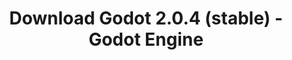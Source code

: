 ---
# Generated by /tools/generators/src/download_archive_generator !!! do not edit by hand !!!
title: 'Download Godot 2.0.4 (stable) - Godot Engine'
type: 'download/archive'
name: '2.0.4'
flavor: 'stable'
release_date: '2016-07-09T03:00:00-00:00'
release_notes: 'article/maintenance-release-godot-2-0-4/'
primaryPlatforms:
  - 'linux.64'
  - 'macos.universal'
  - 'windows.64'
  - 'linux_server.64'
  - 'templates'
links:
  linux.64:
    name: 'linux.64'
    title: 'Linux'
    caption: 'Padrão (x86_64)'
    tags:
      - '64 bit'
    hosts:
      github_builds:
        regular: 'https://github.com/godotengine/godot-builds/releases/download/2.0.4-stable/Godot_v2.0.4_stable_x11.64.zip'
        mono: '#'
      github:
        regular: 'https://github.com/godotengine/godot/releases/download/2.0.4-stable/Godot_v2.0.4_stable_x11.64.zip'
        mono: '#'
  macos.universal:
    name: 'macos.universal'
    title: 'macOS'
    caption: 'Universal (x86_64 + Silício da Apple)'
    tags:
      - 'Intel/Apple Silicon'
      - '64 bit'
    hosts:
      github_builds:
        regular: 'https://github.com/godotengine/godot-builds/releases/download/2.0.4-stable/Godot_v2.0.4_stable_osx.fat.zip'
        mono: '#'
      github:
        regular: 'https://github.com/godotengine/godot/releases/download/2.0.4-stable/Godot_v2.0.4_stable_osx.fat.zip'
        mono: '#'
  windows.64:
    name: 'windows.64'
    title: 'Windows'
    caption: 'Padrão (x86_64)'
    tags:
      - '64 bit'
    hosts:
      github_builds:
        regular: 'https://github.com/godotengine/godot-builds/releases/download/2.0.4-stable/Godot_v2.0.4_stable_win64.exe.zip'
        mono: '#'
      github:
        regular: 'https://github.com/godotengine/godot/releases/download/2.0.4-stable/Godot_v2.0.4_stable_win64.exe.zip'
        mono: '#'
  linux_server.64:
    name: 'linux_server.64'
    title: 'Servidor Linux'
    caption: 'Padrão (x86_64)'
    tags:
      - '64 bit'
    hosts:
      github_builds:
        regular: 'https://github.com/godotengine/godot-builds/releases/download/2.0.4-stable/Godot_v2.0.4_stable_linux_server.64.zip'
        mono: '#'
      github:
        regular: 'https://github.com/godotengine/godot/releases/download/2.0.4-stable/Godot_v2.0.4_stable_linux_server.64.zip'
        mono: '#'
  linux.32:
    name: 'linux.32'
    title: 'Linux'
    caption: 'Padrão (x86)'
    tags:
      - '32 bit'
    hosts:
      github_builds:
        regular: 'https://github.com/godotengine/godot-builds/releases/download/2.0.4-stable/Godot_v2.0.4_stable_x11.32.zip'
        mono: '#'
      github:
        regular: 'https://github.com/godotengine/godot/releases/download/2.0.4-stable/Godot_v2.0.4_stable_x11.32.zip'
        mono: '#'
  windows.32:
    name: 'windows.32'
    title: 'Windows'
    caption: 'Padrão (x86)'
    tags:
      - '32 bit'
    hosts:
      github_builds:
        regular: 'https://github.com/godotengine/godot-builds/releases/download/2.0.4-stable/Godot_v2.0.4_stable_win32.exe.zip'
        mono: '#'
      github:
        regular: 'https://github.com/godotengine/godot/releases/download/2.0.4-stable/Godot_v2.0.4_stable_win32.exe.zip'
        mono: '#'
  templates:
    name: 'templates'
    title: 'Modelos de exportação'
    caption: ''
    tags:
      - 'Utilizado para exportar os seus jogos para todas as plataformas suportadas'
    hosts:
      github_builds:
        regular: 'https://github.com/godotengine/godot-builds/releases/download/2.0.4-stable/Godot_v2.0.4_stable_export_templates.tpz'
        mono: '#'
      github:
        regular: 'https://github.com/godotengine/godot/releases/download/2.0.4-stable/Godot_v2.0.4_stable_export_templates.tpz'
        mono: '#'
---